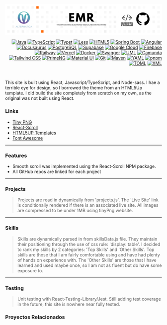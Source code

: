<a href="https://github.com/Alternatica-C-O-O/BP-Alternatica-EMR.git"><img align="center" src="/assets/alternatica-emr-banner.png"></a>

<!-- badges -->
<div>
  <!-- Recursos y Lenguajes de Programación  https://simpleicons.org/ -->
  <p align="right">
    <a href="https://www.java.com/"><img alt="Java" src="https://img.shields.io/badge/-Java-%23000?style=flat-square&logo=openjdk&logoColor=white"></a>
    <a href="https://www.typescriptlang.org/"><img alt="TypeScript" src="https://img.shields.io/badge/-TypeScript-%23000?style=flat-square&logo=typescript&logoColor=white"></a>
    <a href="https://typst.app/"><img alt="Typst" src="https://img.shields.io/badge/-Typst-%23000?style=flat-square&logo=typst&logoColor=white"></a>
    <a href="https://lesscss.org/"><img alt="Less" src="https://img.shields.io/badge/-Less-%23000?style=flat-square&logo=less&logoColor=white"></a>
    <a href="https://developer.mozilla.org/en-US/docs/Web/HTML"><img alt="HTML5" src="https://img.shields.io/badge/-HTML%205-%23000?style=flat-square&logo=html5&logoColor=white"></a>
    <a href="https://spring.io/"><img alt="Spring Boot" src="https://img.shields.io/badge/-Spring%20Boot-%23000?style=flat-square&logo=spring&logoColor=white"></a>
    <a href="https://angular.io/"><img alt="Angular" src="https://img.shields.io/badge/-Angular-%23000?style=flat-square&logo=angular&logoColor=white"></a>
    <a href="https://docusaurus.io/"><img alt="Docusaurus" src="https://img.shields.io/badge/-Docusaurus-%23000?style=flat-square&logo=docusaurus&logoColor=white"></a>
    <a href="https://www.postgresql.org/"><img alt="PostgreSQL" src="https://img.shields.io/badge/-PostgreSQL-%23000?style=flat-square&logo=postgresql&logoColor=white"></a>
    <a href="https://supabase.com/"><img alt="Supabase" src="https://img.shields.io/badge/-Supabase-%23000?style=flat-square&logo=supabase&logoColor=white"></a>
    <a href="https://cloud.google.com/"><img alt="Google Cloud" src="https://img.shields.io/badge/-Google%20Cloud-%23000?style=flat-square&logo=googlecloud&logoColor=white"></a>
    <a href="https://firebase.google.com/"><img alt="Firebase" src="https://img.shields.io/badge/-Firebase-%23000?style=flat-square&logo=firebase&logoColor=white"></a>
    <a href="https://railway.app/"><img alt="Railway" src="https://img.shields.io/badge/-Railway-%23000?style=flat-square&logo=railway&logoColor=white"></a>
    <a href="https://vercel.com/"><img alt="Vercel" src="https://img.shields.io/badge/-Vercel-%23000000?style=flat-square&logo=vercel&logoColor=white"></a>
    <a href="https://www.docker.com/"><img alt="Docker" src="https://img.shields.io/badge/-Docker-%23000?style=flat-square&logo=docker&logoColor=white"></a>
    <a href="https://swagger.io/"><img alt="Swagger" src="https://img.shields.io/badge/-Swagger-%23000?style=flat-square&logo=swagger&logoColor=white"></a>
    <a href="https://www.uml.org/"><img alt="UML" src="https://img.shields.io/badge/-UML-%23000?style=flat-square&logo=uml&logoColor=white"></a>
    <a href="https://camunda.com/"><img alt="Camunda" src="https://img.shields.io/badge/-Camunda-%23000?style=flat-square&logo=camunda&logoColor=white"></a>
    <a href="https://tailwindcss.com/"><img alt="Tailwind CSS" src="https://img.shields.io/badge/-Tailwind%20CSS-%23000?style=flat-square&logo=tailwindcss&logoColor=white"></a>
    <a href="https://primeng.org/"><img alt="PrimeNG" src="https://img.shields.io/badge/-PrimeNG-%23000?style=flat-square&logo=primeng&logoColor=white"></a>
    <a href="https://mui.com/"><img alt="Material UI" src="https://img.shields.io/badge/-Material%20UI-%23000?style=flat-square&logo=mui&logoColor=white"></a>
    <a href="https://git-scm.com/"><img alt="Git" src="https://img.shields.io/badge/-Git-%23000?style=flat-square&logo=git&logoColor=white"></a>
    <a href="https://maven.apache.org/"><img alt="Maven" src="https://img.shields.io/badge/-Maven-%23000?style=flat-square&logo=apachemaven&logoColor=white"></a>
    <a href="https://yaml.org/"><img alt="YAML" src="https://img.shields.io/badge/-YAML-%23000?style=flat-square&logo=yaml&logoColor=white"></a>
    <a href="https://pnpm.io/"><img alt="pnpm" src="https://img.shields.io/badge/-pnpm-%23000?style=flat-square&logo=pnpm&logoColor=white"></a>
    <a href="https://toml.io/en/"><img alt="TOML" src="https://img.shields.io/badge/-TOML-%23000?style=flat-square&logo=toml&logoColor=white"></a>
    <a href="https://www.xml.com/"><img alt="XML" src="https://img.shields.io/badge/-XML-%23000?style=flat-square&logo=xml&logoColor=white"></a>
  </p>
</div>
<br>

<!-- Descripcion -->
This site is built using React, Javascript/TypeScript, and Node-sass. I hae a terrible eye for design, so I borrowed the theme from an HTML5Up template. I did build the site completely from scratch on my own, as the original was not built using React.
<br>

### Links
- [Tiny PNG](https://tinypng.com/)
- [React-Scroll](https://www.npmjs.com/package/react-scroll)
- [HTML5UP Templates](https://html5up.net/)
- [Font Awesome](https://fontawesome.com/)
---
### Features
- Smooth scroll was implemented using the React-Scroll NPM package. 
- All GitHub repos are linked for each project
---
### Projects
> Projects are read in dynamically from 'projects.js'. The 'Live Site' link is conditionally rendered if there is an associated live site. All images are compressed to be under 1MB using tinyPng website.
---
### Skills
> Skills are dynamically parsed in from skillsData.js file. They maintain their positioning through the use of css rule: 'display: table'.
I decided to rank my skills by 2 categories: 'Top Skills' and 'Other Skills'. Top skills are those that I am fairly comfortable using and have had plenty of hands on experience with. The 'Other Skills' are those that I have learned and used maybe once, so I am not as fluent but do have some exposure to.
---
### Testing
> Unit testing with React-Testing-Library/Jest. Still adding test coverage in the future, this site is nowhere near fully tested.

### Proyectos Relacionados
>
